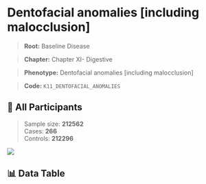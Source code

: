 # Dentofacial anomalies [including malocclusion]

> **Root:** Baseline Disease  

> **Chapter:** Chapter XI- Digestive  

> **Phenotype:** Dentofacial anomalies [including malocclusion]  

> **Code:** `K11_DENTOFACIAL_ANOMALIES`

## 🧪 All Participants  
> Sample size: **212562**  
> Cases: **266**  
> Controls: **212296**
<img src="/Sensitive/Figures/ALL/Incidence/K11_DENTOFACIAL_ANOMALIES.png"/>

## 📊 Data Table
<CsvTableMRF src="/Sensitive/Data/ALL/Incidence/COX_K11_DENTOFACIAL_ANOMALIES.csv"/>

